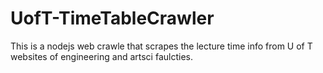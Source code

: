 # UofT-TimeTableCrawler
This is a nodejs web crawle that scrapes the lecture time info from U of T websites of engineering and artsci faulcties.

